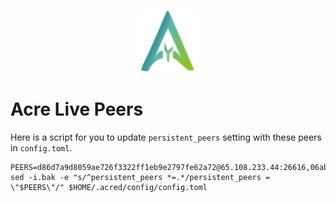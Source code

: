 <p align="center">
  <img height="100" height="auto" src="https://raw.githubusercontent.com/Nodeist/Kurulumlar/main/logos/acrechain.png">
</p>


# Acre Live Peers
Here is a script for you to update `persistent_peers` setting with these peers in `config.toml`.

```
PEERS=d86d7a9d8059ae726f3322ff1eb9e2797fe62a72@65.108.233.44:26616,06ab07aaa0d90c784f043c8e2b78c6a92182afea@109.123.246.47:26606,bac90a590452337700e0033315e96430d19a3ffa@23.106.238.167:26656,91c0b06f0539348a412e637ebb8208a1acdb71a9@178.162.165.193:21095,d01fb8d008cb5f194bc27c054e0246c4357256b3@31.7.196.72:26656,dbe9c383a709881f6431242de2d805d6f0f60c9e@65.109.52.156:7656,1264ee73a2f40a16c2cbd80c1a824aad7cb082e4@149.102.146.252:26656,e2d029c95a3476a23bad36f98b316b6d04b26001@49.12.33.189:36656,276be584b4a8a3fd9c3ee1e09b7a447a60b201a4@116.203.29.162:26656,e29de0ba5c6eb3cc813211887af4e92a71c54204@65.108.1.225:46656,ef28f065e24d60df275b06ae9f7fed8ba0823448@46.4.81.204:34656,4f3dd8908239b95a893df9615916a3a9e66fc5e6@155.133.22.171:26656
sed -i.bak -e "s/^persistent_peers *=.*/persistent_peers = \"$PEERS\"/" $HOME/.acred/config/config.toml
```
